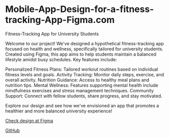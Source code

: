 # Mobile-App-Design-for-a-fitness-tracking-App-Figma.com

Fitness-Tracking App for University Students

Welcome to our project! We've designed a hypothetical fitness-tracking app focused on health and wellness, specifically tailored for university students. Created using Figma, this app aims to help students maintain a balanced lifestyle amidst busy schedules. Key features include:

Personalized Fitness Plans: Tailored workout routines based on individual fitness levels and goals.
Activity Tracking: Monitor daily steps, exercise, and overall activity.
Nutrition Guidance: Access to healthy meal plans and nutrition tips.
Mental Wellness: Features supporting mental health include mindfulness exercises and stress management techniques.
Community Support: Connect with fellow students, share progress, and stay motivated.

Explore our design and see how we've envisioned an app that promotes a healthier and more balanced university experience!

<a href="https://www.figma.com/file/PZ6rdtEYaUNTnvlli1XeTk/Main?type=design&node-id=0%3A1&mode=dev&t=0HlbbbwEMP2NUc6R-1">Check design at Figma</a>

<a href="https://github.com/Naduni366/Mobile-App-Design-for-a-fitness-tracking-App-Figma.com.git">GitHub</a>

